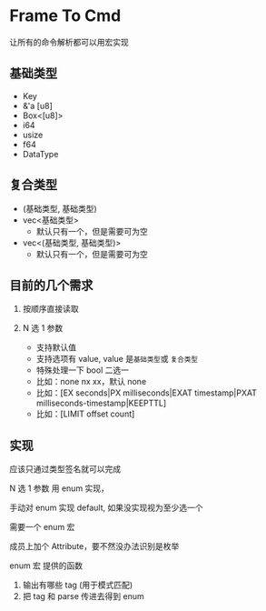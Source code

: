 # Frame To Cmd

让所有的命令解析都可以用宏实现

## 基础类型

- Key
- &'a [u8]
- Box<[u8]>
- i64
- usize
- f64
- DataType

## 复合类型

- (基础类型, 基础类型)
- vec<基础类型>
  - 默认只有一个，但是需要可为空
- vec<(基础类型, 基础类型)>
  - 默认只有一个，但是需要可为空

## 目前的几个需求

1. 按顺序直接读取

1. N 选 1 参数
   - 支持默认值
   - 支持选项有 value, value 是`基础类型`或 `复合类型`
   - 特殊处理一下 bool 二选一
   - 比如：none nx xx，默认 none
   - 比如：[EX seconds|PX milliseconds|EXAT timestamp|PXAT milliseconds-timestamp|KEEPTTL]
   - 比如：[LIMIT offset count]

## 实现

应该只通过类型签名就可以完成

N 选 1 参数 用 enum 实现，

手动对 enum 实现 default, 如果没实现视为至少选一个

需要一个 enum 宏

成员上加个 Attribute，要不然没办法识别是枚举

enum 宏 提供的函数

1. 输出有哪些 tag (用于模式匹配)
1. 把 tag 和 parse 传进去得到 enum
